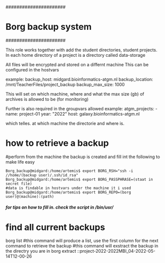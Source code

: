 ######################
# Borg backup system #
######################


This role works together with add the student directories, student projects.
In each home directory of a project is a directory called data-storage

All files will be encrypted and stored on a differnt machine
This can be configured in the hostvars

example:
backup_host: midgard.bioinformatics-atgm.nl
backup_location: /mnt/TeacherFiles/project_backup
backup_max_size: 1000


This will set on which machine, where and what the max size (gb) of archives is allowed to be (for monitoring)

Further is also required in the groupvars allowed
example:
atgm_projects:
    - name: project-01
      year: "2022"
      host: galaxy.bioinformatics-atgm.nl

which telles. at which machine the directorie and where is.



# how to retrieve a backup

#perform from the machine the backup is created and fill int the following to make life easy

```
Borg_backup@midgard:/home/artemis$ export BORG_RSH="ssh -i //home/(backup user)/.ssh/id_rsa"
Borg_backup@midgard:/home/artemis$ export BORG_PASSPHRASE=(staat in secret file)
#data is findable in hostvars under the machine it i used
Borg_backup@midgard:/home/artemis$ export BORG_REPO=(borg user)@(machine):(path)
```
##### for tips on how to fill in. check the script in /bin/usr/

# find all current backups
borg list
#this command will produce a list, use the first column for the next command to retrieve the backup 
#this command will exstract the backup in the directry you are in
borg extract ::project-2022-2022MBI_04-2022-05-14T12-00-26
